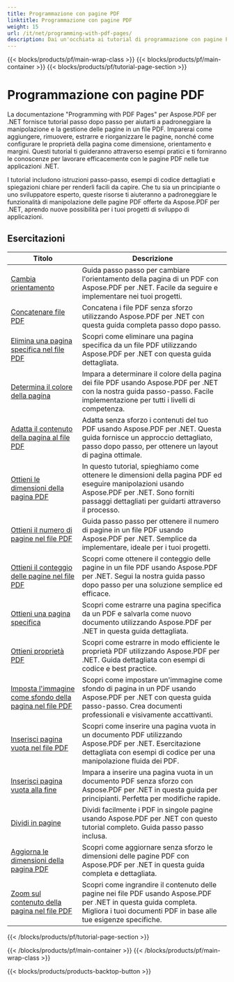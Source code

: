 ```yaml
---
title: Programmazione con pagine PDF
linktitle: Programmazione con pagine PDF
weight: 15
url: /it/net/programming-with-pdf-pages/
description: Dai un'occhiata ai tutorial di programmazione con pagine PDF usando Aspose.PDF per .NET. Scopri come manipolare e personalizzare le pagine dei file PDF.
---
```


{{< blocks/products/pf/main-wrap-class >}}
{{< blocks/products/pf/main-container >}}
{{< blocks/products/pf/tutorial-page-section >}}

# Programmazione con pagine PDF

La documentazione "Programming with PDF Pages" per Aspose.PDF per .NET fornisce tutorial passo dopo passo per aiutarti a padroneggiare la manipolazione e la gestione delle pagine in un file PDF. Imparerai come aggiungere, rimuovere, estrarre e riorganizzare le pagine, nonché come configurare le proprietà della pagina come dimensione, orientamento e margini. Questi tutorial ti guideranno attraverso esempi pratici e ti forniranno le conoscenze per lavorare efficacemente con le pagine PDF nelle tue applicazioni .NET.

I tutorial includono istruzioni passo-passo, esempi di codice dettagliati e spiegazioni chiare per renderli facili da capire. Che tu sia un principiante o uno sviluppatore esperto, queste risorse ti aiuteranno a padroneggiare le funzionalità di manipolazione delle pagine PDF offerte da Aspose.PDF per .NET, aprendo nuove possibilità per i tuoi progetti di sviluppo di applicazioni.

## Esercitazioni
| Titolo | Descrizione |
| --- | --- | 
| [Cambia orientamento](./change-orientation/) | Guida passo passo per cambiare l'orientamento della pagina di un PDF con Aspose.PDF per .NET. Facile da seguire e implementare nei tuoi progetti. |  
| [Concatenare file PDF](./concatenate-pdf-files/) | Concatena i file PDF senza sforzo utilizzando Aspose.PDF per .NET con questa guida completa passo dopo passo. |  
| [Elimina una pagina specifica nel file PDF](./delete-particular-page/) | Scopri come eliminare una pagina specifica da un file PDF utilizzando Aspose.PDF per .NET con questa guida dettagliata. |  
| [Determina il colore della pagina](./determine-page-color/) | Impara a determinare il colore della pagina dei file PDF usando Aspose.PDF per .NET con la nostra guida passo-passo. Facile implementazione per tutti i livelli di competenza. |  
| [Adatta il contenuto della pagina al file PDF](./fit-page-contents/) | Adatta senza sforzo i contenuti del tuo PDF usando Aspose.PDF per .NET. Questa guida fornisce un approccio dettagliato, passo dopo passo, per ottenere un layout di pagina ottimale. |  
| [Ottieni le dimensioni della pagina PDF](./get-dimensions/) | In questo tutorial, spieghiamo come ottenere le dimensioni della pagina PDF ed eseguire manipolazioni usando Aspose.PDF per .NET. Sono forniti passaggi dettagliati per guidarti attraverso il processo. |  
| [Ottieni il numero di pagine nel file PDF](./get-number-of-pages/) | Guida passo passo per ottenere il numero di pagine in un file PDF usando Aspose.PDF per .NET. Semplice da implementare, ideale per i tuoi progetti. |  
| [Ottieni il conteggio delle pagine nel file PDF](./get-page-count/) | Scopri come ottenere il conteggio delle pagine in un file PDF usando Aspose.PDF per .NET. Segui la nostra guida passo dopo passo per una soluzione semplice ed efficace. |  
| [Ottieni una pagina specifica](./get-particular-page/) | Scopri come estrarre una pagina specifica da un PDF e salvarla come nuovo documento utilizzando Aspose.PDF per .NET in questa guida dettagliata. |  
| [Ottieni proprietà PDF](./get-properties/) | Scopri come estrarre in modo efficiente le proprietà PDF utilizzando Aspose.PDF per .NET. Guida dettagliata con esempi di codice e best practice. |  
| [Imposta l'immagine come sfondo della pagina nel file PDF](./image-as-background/) | Scopri come impostare un'immagine come sfondo di pagina in un PDF usando Aspose.PDF per .NET con questa guida passo-passo. Crea documenti professionali e visivamente accattivanti. |  
| [Inserisci pagina vuota nel file PDF](./insert-empty-page/) | Scopri come inserire una pagina vuota in un documento PDF utilizzando Aspose.PDF per .NET. Esercitazione dettagliata con esempi di codice per una manipolazione fluida dei PDF. |  
| [Inserisci pagina vuota alla fine](./insert-empty-page-at-end/) | Impara a inserire una pagina vuota in un documento PDF senza sforzo con Aspose.PDF per .NET in questa guida per principianti. Perfetta per modifiche rapide. |  
| [Dividi in pagine](./split-to-pages/) | Dividi facilmente i PDF in singole pagine usando Aspose.PDF per .NET con questo tutorial completo. Guida passo passo inclusa. |  
| [Aggiorna le dimensioni della pagina PDF](./update-dimensions/) | Scopri come aggiornare senza sforzo le dimensioni delle pagine PDF con Aspose.PDF per .NET in questa guida completa e dettagliata. |  
| [Zoom sul contenuto della pagina nel file PDF](./zoom-to-page-contents/) | Scopri come ingrandire il contenuto delle pagine nei file PDF usando Aspose.PDF per .NET in questa guida completa. Migliora i tuoi documenti PDF in base alle tue esigenze specifiche. |  
{{< /blocks/products/pf/tutorial-page-section >}}

{{< /blocks/products/pf/main-container >}}
{{< /blocks/products/pf/main-wrap-class >}}

{{< blocks/products/products-backtop-button >}}
